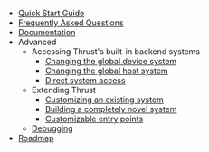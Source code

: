  * [Quick Start Guide](http://github.com/thrust/thrust/wiki/Quick-Start-Guide)
 * [Frequently Asked Questions](http://github.com/thrust/thrust/wiki/Frequently-Asked-Questions)
 * [Documentation](http://github.com/thrust/thrust/wiki/Documentation)
 * Advanced
   * Accessing Thrust's built-in backend systems
     * [Changing the global device system](http://github.com/thrust/thrust/wiki/Device-Backends)
     * [Changing the global host system](http://github.com/thrust/thrust/wiki/Host-Backends)
     * [Direct system access](http://github.com/thrust/thrust/wiki/Direct-System-Access)
   * Extending Thrust
     * [Customizing an existing system](http://github.com/thrust/thrust/wiki/Derived-Systems)
     * [Building a completely novel system](http://github.com/thrust/thrust/wiki/Standalone-Systems)
     * [Customizable entry points](http://github.com/thrust/thrust/wiki/Dispatch-Targets)
   * [Debugging](http://github.com/thrust/thrust/wiki/Debugging)
 * [Roadmap](http://github.com/thrust/thrust/wiki/Roadmap)